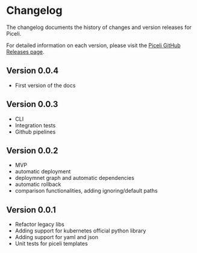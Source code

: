 # Changelog

The changelog documents the history of changes and version releases for Piceli.

For detailed information on each version, please visit the [Piceli GitHub Releases page](https://github.com/pynenc/piceli/releases).

## Version 0.0.4

- First version of the docs

## Version 0.0.3

- CLI
- Integration tests
- Github pipelines

## Version 0.0.2

- MVP
- automatic deployment
- deploymnet graph and automatic dependencies
- automatic rollback
- comparison functionalities, adding ignoring/default paths

## Version 0.0.1

- Refactor legacy libs
- Adding support for kubernetes official python library
- Adding support for yaml and json
- Unit tests for piceli templates
